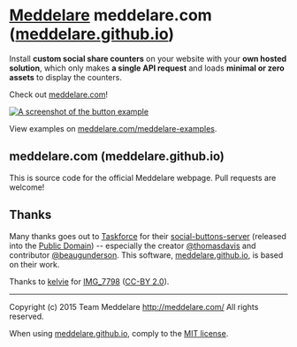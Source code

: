 # [Meddelare](http://meddelare.com/) meddelare.com ([meddelare.github.io](https://github.com/meddelare/meddelare.github.io))


Install **custom social share counters** on your website with your **own hosted solution**, which only makes **a single API request** and loads **minimal or zero assets** to display the counters.

Check out [meddelare.com](http://meddelare.com/)!

[![A screenshot of the button example](https://cloud.githubusercontent.com/assets/1398544/8511166/5c92d0b2-230b-11e5-895a-d3b67da749b5.png)](http://meddelare.com/meddelare-examples)

View examples on [meddelare.com/meddelare-examples](http://meddelare.com/meddelare-examples).



## meddelare.com (meddelare.github.io)

This is source code for the official Meddelare webpage. Pull requests are welcome!



## Thanks

Many thanks goes out to [Taskforce](https://taskforce.is/) for their [social-buttons-server](https://github.com/tfrce/social-buttons-server) (released into the [Public Domain](https://github.com/tfrce/social-buttons-server/tree/faf1a41e5d2d44b7e6de460b9369f11437095af1)) -- especially the creator [@thomasdavis](https://github.com/thomasdavis) and contributor [@beaugunderson](https://github.com/beaugunderson). This software, [meddelare.github.io](https://github.com/meddelare/meddelare.github.io), is based on their work.

Thanks to <a href="https://secure.flickr.com/photos/99120948@N08/">kelvie</a> for <a href="https://secure.flickr.com/photos/99120948@N08/19273986309/">IMG_7798</a> (<a href="https://creativecommons.org/licenses/by/2.0/">CC-BY 2.0</a>).
    


---

Copyright (c) 2015 Team Meddelare <http://meddelare.com/> All rights reserved.

When using [meddelare.github.io](https://github.com/meddelare/meddelare.github.io), comply to the [MIT license](http://opensource.org/licenses/MIT).
